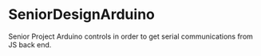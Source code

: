 # SeniorDesignArduino
Senior Project Arduino controls in order to get serial communications from JS back end.
